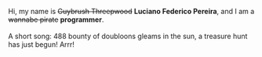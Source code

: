 Hi, my name is ~~Guybrush Threepwood~~ **Luciano Federico Pereira**, and I am a ~~wannabe pirate~~ **programmer**.<br><br>A short song: 488 bounty of doubloons gleams in the sun, a treasure hunt has just begun! Arrr!
